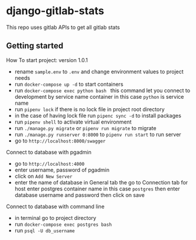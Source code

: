 # django-gitlab-stats
This repo uses gitlab APIs to get all gitlab stats

## Getting started

How To start project: version 1.0.1
- rename ``sample.env`` to ``.env`` and change environment values to project needs
- run ``docker-compose up -d`` to start containers
- run ``docker-compose exec python bash `` this command let you connect to development by service name container in this case ``python`` is service name
- run ``pipenv lock`` if there is no lock file in project root directory
- in the case of having lock file run ``pipenc sync -d`` to install packages
- run ``pipenv shell`` to activate virtual environment 
- run ``./manage.py migrate`` or ``pipenv run migrate`` to migrate
- run ``./manage.py runserver 0:8000`` to ``pipenv run start`` to run server
- go to ``http://localhost:8000/swagger``
  
Connect to database with pgadmin
- go to ``http://localhost:4000``
- enter username, password of pgadmin
- click on ``Add New Server``
- enter the name of database in General tab the go to Connection tab for host enter postgres container name in this case ``postgres`` then enter database username and password then click on save

Connect to database with command line
- in terminal go to project directory 
- run ``docker-compose exec postgres bash``
- run ``psql -U db_username`` 

